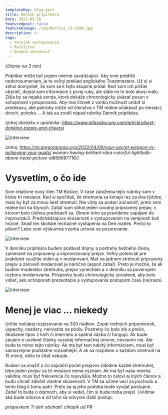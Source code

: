 ```yaml
---
templateKey: blog-post
title: Denník prípitkára
date: 2023-05-25
featuredpost: false
featuredimage: /img/Martini_v3-1200.jpg
description: >-
tags:
  - Verejné vystupovanie
  - Rečníctvo
  - Osobná skúsenosť
---
```


*(čítanie na 3 min)*


Prípitkár môže byť pojem mierne zavádzajúci. Aby sme predišli nedorozumeniam, je to voľný preklad
anglického Toastmasters. Už si si stihol domyslieť, že som sa k tejto skupine pridal. Keď som ich
prišiel obzrieť, dostal som informácie z prvej ruky, ale stále mi to bolo akosi málo. Zišla by sa
nejaká sonda, ktorá dokáže chronologicky ukázať posun v schopnosti vystupovania. Aby mal človek
z vonku možnosť urobiť si predstavu, aké pokroky môže od členstva v TM  reálne očakávať po mesiaci,
dvoch, polroku ... A tak sa zrodil nápad rubriky Denník prípitkára.

*(zdroj obrázku v upútavke: https://www.atlasobscura.com/articles/best-drinking-toasts-and-cheers)*

![Interview](/img/woman-having-brilliant-idea.jpg)

*(zdroj: https://mcgregoramasa.org/2022/04/06/your-secret-weapon-in-achieving-your-goals/
   woman-having-brilliant-idea-colorful-lightbulb-above-head-picture-id669687716/)*


# Vysvetlím, o čo ide

Som relatívne nový člen TM Košice. V čase založenia tejto rubriky som v klube tri mesiace. Ked si
spočítaš, že stretnutia sa konajú raz za dva týždne, malo by byť za mnou šesť stretnutí. Nie
vždy sa podarí zúčastniť, preto som reálne bol na štyroch. Zatiaľ som stihol jeden úvodný pripravený
prejav, v ktorom bolo úlohou predstaviť sa. Okrem toho sa pravidelne zapájam do improvizácií.
Predchádzajúce skúsenosti s vystupovaním na verejnosti boli mizivé. Snáď len školské recitačné
vystúpenia na Deň matiek. Prečo to píšem? Lebo som výskumná vzorka určená na pozorovanie. 


![Interview](/img/hwfc_7qeh_170727.jpg)


V denníku prípitkára budem podávať dojmy a postrehy bežného člena, zamerané na pripravený a
improvizovaný prejav. Veľky potenciál pre praktické využitie vidím aj v moderovaní. Mať na jednom 
stretnutí pripravený prejav a zároveň moderovať je náročné (aspoň zatiaľ). Preto je možné, že ak
budem moderátor stretnutia, prejav vynechám a v denníku sa povenujem rozboru moderovania. Príspevky
budú chronologicky zoradené, aby bolo vidieť, ako schopnosti prezentácie a vystupovania postupom času
(ne)rastú. 

![Interview](/img/unhappy-redhead-woman-makes-little-small.jpg)


# Menej je viac ... niekedy

Určite nečakaj rozpisovanie na 300 riadkov. Zopár trefných pripomienok, úspechy, nezdary, nervozita
na pódiu. Postrehy čo bolo zlé a prečo. Skúšanie tipov z kníh či internetu a spätná väzba či fungujú.
Ak bude záujem o ucelené články vysokej informačnej úrovne, nevravím nie. Ale bude to mimo tejto
rubriky. Ak má byť text nabitý informáciami, musí byť samozrejme podstatne rozsiahlejší. A ak sa
rozpíšem o každom stretnutí na 15 minút, nikto to čítať nebude. 

Budem sa snažiť o čo najväčši počet prejavov (ideálne každé stretnutie), lebo jeden prejav za tri
mesiace nemá význam. Ak má byť naša mierka valídna, musí byť frekvencia čo najvyššia. Možno to osloví
aj iných členov a budú chcieť zdieľať vlastné skúsenosti. V TM sa učíme veci za pochodu a tento blog k
tomu patrí. Preto sa aj jeho podoba bude vyvíjať postupne. Zatiaľ to bude o dojmoch, aby si vedel, čím
si bude treba prejsť. Uvidíme aká bude odozva a od toho sa odvynie ďalší postup.

*príspevkom Ti deň obohatil: chlapík od PR* 
